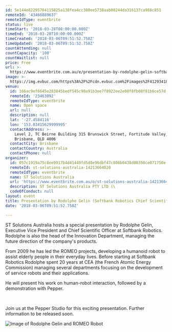 ```yaml
---
id: 5e144e82295704115825a138fea4cc380ee5738aab00244da316137ca988c851
remoteId: '43466889637'
remoteIdType: eventbrite
status: live
timeStart: '2018-03-28T08:00:00.000Z'
timeEnd: '2018-03-28T10:00:00.000Z'
timeCreated: '2018-03-06T09:51:52.758Z'
timeUpdated: '2018-03-06T09:51:52.758Z'
countAttending: null
countCapacity: '100'
countWaitlist: null
price: Free
url: >-
  https://www.eventbrite.com.au/e/presentation-by-rodolphe-gelin-softbank-robotics-chief-scientific-officer-tickets-43466889637?aff=ebapi
image: >-
  https://img.evbuc.com/https%3A%2F%2Fcdn.evbuc.com%2Fimages%2F41293418%2F216060692467%2F1%2Foriginal.jpg?s=b7ad10e2b8076cd61e78b03a97c75cb9
venue:
  id: 166ac9ef6645e283845bedf545c90a91b3ee7f8922ee2e08f8fb08f81b6ce57d
  remoteId: '23463092'
  remoteIdType: eventbrite
  name: Open space
  url: null
  description: null
  lat: '-27.4584116'
  lon: '153.03415629999995'
  contactAddress: >-
    Level 2, TC Beirne Building 315 Brunswick Street, Fortitude Valley,
    Brisbane, QLD 4006
  contactCity: Brisbane
  contactCountry: Australia
  contactPhone: null
organizer:
  id: 057c1919a75c8ee9917b4d41449fd5d8e96dbf47c808b0438d00350ce071750e
  remoteId: st-solutions-australia-14213664020
  remoteIdType: eventbrite
  name: ST Solutions Australia
  url: 'https://www.eventbrite.com.au/o/st-solutions-australia-14213664020'
  description: ST Solutions Australia PTY LTD (\
  codeOfConduct: null
layout: event
title: Presentation by Rodolphe Gelin (Softbank Robotics Chief Scientific Officer)
date: '2018-03-06T09:51:52.758Z'

---
```

<P>ST Solutions Australia hosts a special presentation by Rodolphe Gelin, Executive Vice President and Chief Scientific Officer at Softbank Robotics. Rodolphe is also the head of the Innovation Department, managing the future direction of the company's products.</P>
<P>From 2009 he has led the ROMEO projects, developing a humanoid robot to assist elderly people in their everyday lives. Before starting at Softbank Robotics Rodolphe spent 20 years at CEA (the French Atomic Energy Commission) managing several departments focusing on the development of service robots and their applications.</P>
<P>He will present his work on human-robot interaction, followed by a demonstration with Pepper.</P>
<P><BR></P>
<P>Join us at the Pepper Studio for this exciting presentation. Further information to be released soon.</P>
<P><IMG ALT="Image of Rodolphe Gelin and ROMEO Robot" SRC="https://cdn.evbuc.com/eventlogos/214558781/2014photoromeorodolphepreview.jpg"></P>
